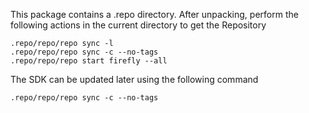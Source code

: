 This package contains a .repo directory. After unpacking, perform the following actions in the current directory to get the Repository

```
.repo/repo/repo sync -l
.repo/repo/repo sync -c --no-tags
.repo/repo/repo start firefly --all
```

The SDK can be updated later using the following
command

```
.repo/repo/repo sync -c --no-tags
```

